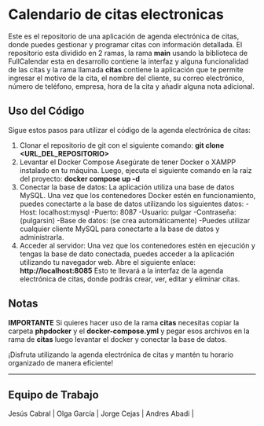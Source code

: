 # Calendario de citas electronicas

Este es el repositorio de una aplicación de agenda electrónica de citas, donde puedes gestionar y programar citas con información detallada. El repositorio esta dividido en 2 ramas, la rama **main** usando la biblioteca de FullCalendar esta en desarrollo contiene la interfaz y alguna funcionalidad de las citas y la rama llamada **citas** contiene la aplicación que te permite ingresar el motivo de la cita, el nombre del cliente, su correo electrónico, número de teléfono, empresa, hora de la cita y añadir alguna nota adicional.

## Uso del Código

Sigue estos pasos para utilizar el código de la agenda electrónica de citas:

1. Clonar el repositorio de git con el siguiente comando:
**git clone <URL_DEL_REPOSITORIO>**
2. Levantar el Docker Compose
Asegúrate de tener Docker o XAMPP instalado en tu máquina. Luego, ejecuta el siguiente comando en la raíz del proyecto:
**docker compose up -d**
3. Conectar la base de datos: La aplicación utiliza una base de datos MySQL. Una vez que los contenedores Docker estén en funcionamiento, puedes conectarte a la base de datos utilizando los siguientes datos:
-Host: localhost:mysql
-Puerto: 8087
-Usuario: pulgar
-Contraseña: (pulgarsin)
-Base de datos: (se crea automáticamente)
-Puedes utilizar cualquier cliente MySQL para conectarte a la base de datos y administrarla.
4. Acceder al servidor: Una vez que los contenedores estén en ejecución y tengas la base de dato conectada, puedes acceder a la aplicación utilizando tu navegador web. Abre el siguiente enlace: 
**http://localhost:8085** Esto te llevará a la interfaz de la agenda electrónica de citas, donde podrás crear, ver, editar y eliminar citas.

## Notas

**IMPORTANTE** Si quieres hacer uso de la rama **citas** necesitas copiar la carpeta **phpdocker** y el **docker-compose.yml** y pegar esos archivos en la rama de **citas** luego levantar el docker y conectar la base de datos.  

¡Disfruta utilizando la agenda electrónica de citas y mantén tu horario organizado de manera eficiente!

***
## Equipo de Trabajo

Jesús Cabral | Olga García | Jorge Cejas | Andres Abadi |


